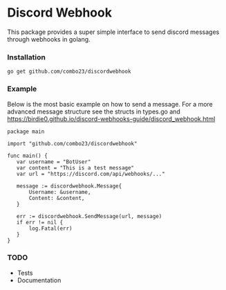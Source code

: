 # Discord Webhook

This package provides a super simple interface to send discord messages through webhooks in golang.

### Installation
```
go get github.com/combo23/discordwebhook
```

### Example
Below is the most basic example on how to send a message.
For a more advanced message structure see the structs in types.go and https://birdie0.github.io/discord-webhooks-guide/discord_webhook.html

```
package main

import "github.com/combo23/discordwebhook"

func main() {
   var username = "BotUser"
   var content = "This is a test message"
   var url = "https://discord.com/api/webhooks/..."

   message := discordwebhook.Message{
       Username: &username,
       Content: &content,
   }

   err := discordwebhook.SendMessage(url, message)
   if err != nil {
       log.Fatal(err)
   }
}
```

### TODO
* Tests
* Documentation